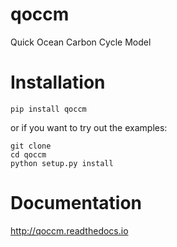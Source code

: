 # qoccm
Quick Ocean Carbon Cycle Model

# Installation

```pip install qoccm```

or if you want to try out the examples:

```
git clone
cd qoccm
python setup.py install
```

# Documentation

http://qoccm.readthedocs.io

